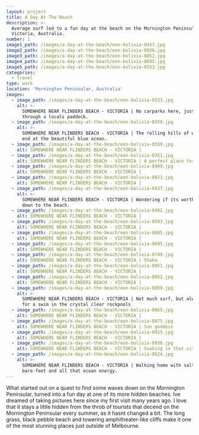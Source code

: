 ```yaml
---
layout: project
title: A Day At The Beach
description: >-
  Average surf led to a fun day at the beach on the Mornington Peninsular,
  Victoria, Australia.
number: 1
image1_path: /images/a-day-at-the-beach/eon-bolivia-0437.jpg
image2_path: /images/a-day-at-the-beach/eon-bolivia-0936.jpg
image3_path: /images/a-day-at-the-beach/eon-bolivia-0852.jpg
image4_path: /images/a-day-at-the-beach/eon-bolivia-0695.jpg
image5_path: /images/a-day-at-the-beach/eon-bolivia-0533.jpg
categories:
  - travel
type: work
location: 'Mornington Peninsular, Australia'
images:
  - image_path: /images/a-day-at-the-beach/eon-bolivia-0533.jpg
    alt: >-
      SOMEWHERE NEAR FLINDERS BEACH - VICTORIA | No carparks here, just a walk
      through a locals paddock.
  - image_path: /images/a-day-at-the-beach/eon-bolivia-0358.jpg
    alt: >-
      SOMEWHERE NEAR FLINDERS BEACH - VICTORIA | The rolling hills of wild wheat
      end at the beautiful blue ocean.
  - image_path: /images/a-day-at-the-beach/eon-bolivia-0559.jpg
    alt: SOMEWHERE NEAR FLINDERS BEACH - VICTORIA |
  - image_path: /images/a-day-at-the-beach/eon-bolivia-0351.jpg
    alt: SOMEWHERE NEAR FLINDERS BEACH - VICTORIA | A perfect place for a picnic.
  - image_path: /images/a-day-at-the-beach/eon-bolivia-0409.jpg
    alt: SOMEWHERE NEAR FLINDERS BEACH - VICTORIA |
  - image_path: /images/a-day-at-the-beach/eon-bolivia-0423.jpg
    alt: SOMEWHERE NEAR FLINDERS BEACH - VICTORIA |
  - image_path: /images/a-day-at-the-beach/eon-bolivia-0437.jpg
    alt: >-
      SOMEWHERE NEAR FLINDERS BEACH - VICTORIA | Wondering if its worth the trek
      down to the beach.
  - image_path: /images/a-day-at-the-beach/eon-bolivia-0492.jpg
    alt: SOMEWHERE NEAR FLINDERS BEACH - VICTORIA |
  - image_path: /images/a-day-at-the-beach/eon-bolivia-0593.jpg
    alt: SOMEWHERE NEAR FLINDERS BEACH - VICTORIA |
  - image_path: /images/a-day-at-the-beach/eon-bolivia-0685.jpg
    alt: SOMEWHERE NEAR FLINDERS BEACH - VICTORIA |
  - image_path: /images/a-day-at-the-beach/eon-bolivia-0695.jpg
    alt: SOMEWHERE NEAR FLINDERS BEACH - VICTORIA |
  - image_path: /images/a-day-at-the-beach/eon-bolivia-0749.jpg
    alt: SOMEWHERE NEAR FLINDERS BEACH - VICTORIA | Shaka
  - image_path: /images/a-day-at-the-beach/eon-bolivia-0851.jpg
    alt: SOMEWHERE NEAR FLINDERS BEACH - VICTORIA |
  - image_path: /images/a-day-at-the-beach/eon-bolivia-0852.jpg
    alt: SOMEWHERE NEAR FLINDERS BEACH - VICTORIA |
  - image_path: /images/a-day-at-the-beach/eon-bolivia-0859.jpg
    alt: >-
      SOMEWHERE NEAR FLINDERS BEACH - VICTORIA | Not much surf, but always time
      for a swim in the crystal clear rockpools
  - image_path: /images/a-day-at-the-beach/eon-bolivia-0865.jpg
    alt: SOMEWHERE NEAR FLINDERS BEACH - VICTORIA |
  - image_path: /images/a-day-at-the-beach/eon-bolivia-0875.jpg
    alt: SOMEWHERE NEAR FLINDERS BEACH - VICTORIA | Sun goddess
  - image_path: /images/a-day-at-the-beach/eon-bolivia-0915.jpg
    alt: SOMEWHERE NEAR FLINDERS BEACH - VICTORIA |
  - image_path: /images/a-day-at-the-beach/eon-bolivia-0936.jpg
    alt: SOMEWHERE NEAR FLINDERS BEACH - VICTORIA | Soaking in that vitamin-sea.
  - image_path: /images/a-day-at-the-beach/eon-bolivia-0624.jpg
    alt: >-
      SOMEWHERE NEAR FLINDERS BEACH - VICTORIA | Walking home with salty skin,
      bare-feet and all that ocean energy.
---
```



What started out on a quest to find some waves down on the Mornington Peninsular, turned into a fun day at one of its more hidden beaches. Ive dreamed of taking pictures here since my first visit many years ago. I love that it stays a little hidden from the throb of tourists that decend on the Mornington Peninsular every summer, as it hasnt changed a bit. The long grass, black pebble beach and towering amphitheater-like cliffs make it one of the most stunning places just outside of Melbourne.
